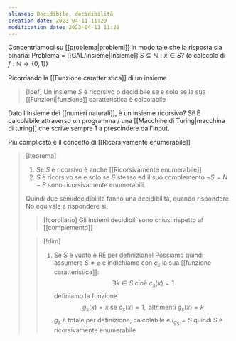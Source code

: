 ```yaml
---
aliases: Decidibile, decidibilità
creation date: 2023-04-11 11:29
modification date: 2023-04-11 11:29
---
```


Concentriamoci su [[problema|problemi]] in modo tale che la risposta sia binaria:
Problema = [[GAL/insieme|Insieme]] $S \subseteq \mathbb{N} : x \in S$?
(o calccolo di $f : \mathbb{N} \to \{ 0,1 \}$)

Ricordando la [[Funzione caratteristica]] di un insieme

> [!def]
> Un insieme $S$ è ricorsivo o decidibile se e solo se la sua [[Funzioni|funzione]] caratteristica è calcolabile

Dato l'insieme dei [[numeri naturali]], è un insieme ricorsivo?
Si! È calcolabile attraverso un programma / una [[Macchine di Turing|macchina di turing]] che scrive sempre 1 a prescindere dall'input. 

Piú complicato è il concetto di [[Ricorsivamente enumerabile]]

>[!teorema]
>1. Se $S$ è ricorsivo è anche [[Ricorsivamente enumerabile]]
>2. $S$ è ricorsivo se e solo se $S$ stesso ed il suo complemento $\neg S = N - S$ sono ricorsivamente enumerabili.
>
>Quindi due semidecidibilità fanno una decidibilità, quando rispondere No equivale a rispondere si.
>
>>[!corollario]
>>Gli insiemi decidibili sono chiusi rispetto al [[complemento]]
>
>>[!dim]
>>1. Se $S$ è vuoto è RE per definizione!
>>   Possiamo quindi assumere $S \neq \varnothing$ e indichiamo con $c_{s}$ la sua [[funzione caratteristica]]:
>>   $$ \exists k \in S  \text{ cioè } c_{s}(k) = 1$$
>>   definiamo la funzione
>>   $$ g_{s}(x) = x \text{ se } c_{s}(x) = 1, \text{ altrimenti }g_{s}(x)=k $$
>>   $g_{s}$ è totale per definizione, calcolabile e $I_{g_{S}} = S$
>>   quindi $S$ è ricorsivamente enumerabile
>>   